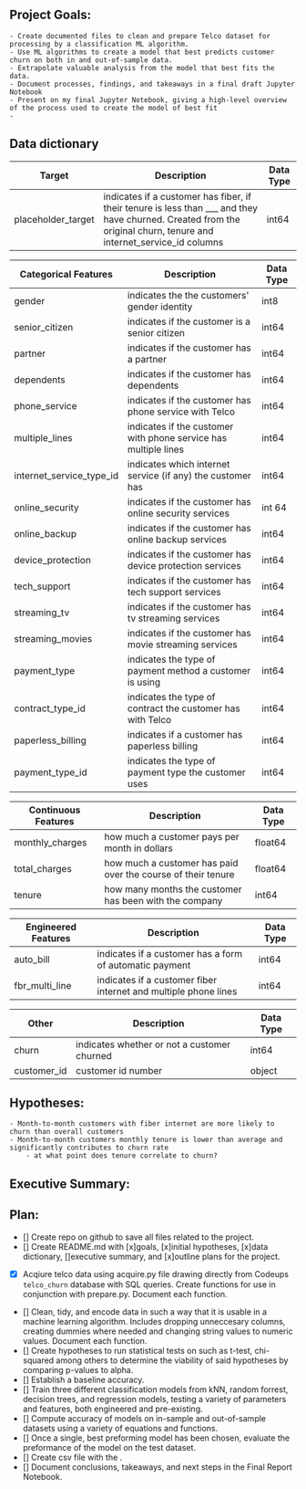 ## Project Goals:
    - Create documented files to clean and prepare Telco dataset for processing by a classification ML algorithm.
    - Use ML algorithms to create a model that best predicts customer churn on both in and out-of-sample data.
    - Extrapolate valuable analysis from the model that best fits the data.
    - Document processes, findings, and takeaways in a final draft Jupyter Notebook
    - Present on my final Jupyter Notebook, giving a high-level overview of the process used to create the model of best fit
    - 


## Data dictionary
Target  | Description   | Data Type
--|--|--
placeholder_target    | indicates if a customer has fiber, if their tenure is less than ___ and they have churned. Created from the original churn, tenure and internet_service_id columns | int64

Categorical Features   | Description |    Data Type
--|--|--
gender    |   indicates the the customers' gender identity |    int8
senior_citizen|    indicates if the customer is a senior citizen    |int64
partner|    indicates if the customer has a partner    |int64
dependents|        indicates if the customer has dependents    |int64
phone_service|    indicates if the customer has phone service with Telco    | int64
multiple_lines |    indicates if the customer with phone service has multiple lines    | int64
internet_service_type_id |    indicates which internet service (if any) the customer has |    int64
online_security|    indicates if the customer has online security services |    int 64
online_backup|    indicates if the customer has online backup services |    int64
device_protection    | indicates if the customer has device protection services |    int64
tech_support |  indicates if the customer has tech support services |    int64
streaming_tv |    indicates if the customer has tv streaming services |    int64
streaming_movies |    indicates if the customer has movie streaming services |    int64
payment_type    | indicates the type of payment method a customer is using | int64
contract_type_id |     indicates the type of contract the customer has with Telco |    int64
paperless_billing |     indicates if a customer has paperless billing |    int64
payment_type_id |     indicates the type of payment type the customer uses |    int64

Continuous Features | Description | Data Type
--|--|--
monthly_charges | how much a customer pays per month in dollars| float64
total_charges   | how much a customer has paid over the course of their tenure | float64
tenure          | how many months the customer has been with the company| int64

Engineered Features  | Description   | Data Type
--|--|--
auto_bill    | indicates if a customer has a form of automatic payment | int64
fbr_multi_line    | indicates if a customer fiber internet and multiple phone lines | int64


Other   | Description   | Data Type
--|--|--
churn   | indicates whether or not a customer churned | int64
customer_id | customer id number                       | object

## Hypotheses:
    - Month-to-month customers with fiber internet are more likely to churn than overall customers
    - Month-to-month customers monthly tenure is lower than average and significantly contributes to churn rate
        - at what point does tenure correlate to churn?



## Executive Summary:


## Plan:
- [] Create repo on github to save all files related to the project.
- [] Create README.md with [x]goals, [x]initial hypotheses, [x]data dictionary, []executive summary, and [x]outline plans for the project.
- [x] Acqiure telco data using acquire.py file drawing directly from Codeups `telco_churn` database with SQL queries. Create functions for use in conjunction with prepare.py. Document each function.
- [] Clean, tidy, and encode data in such a way that it is usable in a machine learning algorithm. Includes dropping unneccesary columns, creating dummies where needed and changing string values to numeric values. Document each function.
- [] Create hypotheses to run statistical tests on such as t-test, chi-squared among others to determine the viability of said hypotheses by comparing p-values to alpha.
- [] Establish a baseline accuracy.
- [] Train three different classification models from kNN, random forrest, decision trees, and regression models, testing a variety of parameters and features, both engineered and pre-existing.
- [] Compute accuracy of models on in-sample and out-of-sample datasets using a variety of equations and functions.
- [] Once a single, best preforming model has been chosen, evaluate the preformance of the model on the test dataset.
- [] Create csv file with the .
- [] Document conclusions, takeaways, and next steps in the Final Report Notebook.
